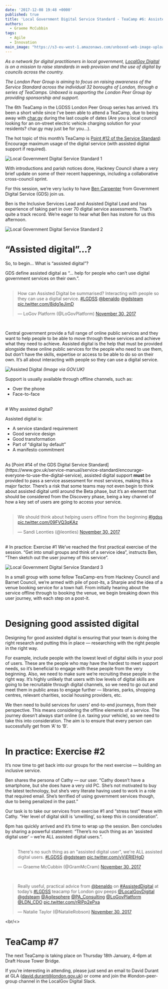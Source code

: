```yaml
---
date: '2017-12-08 19:48 +0000'
published: true
title: 'Local Government Digital Service Standard - TeaCamp #6: Assisted Digital'
authors:
  - Graeme McCubbin
tags:
  - Agile
  - Innovation
main_image: "https://s3-eu-west-1.amazonaws.com/unboxed-web-image-uploader/d77e4570098e9ce609cdbbe1ddd6e71a.png"
---
```

<i>As a network for digital practitioners in local government, [LocalGov Digital](http://localgovdigital.info/) is on a mission to raise standards in web provision and the use of digital by councils across the country.<br/>

The London Peer Group is aiming to focus on raising awareness of the Service Standard across the individual 32 boroughs of London, through a series of TeaCamps. Unboxed is supporting the London Peer Group by providing sponsorship and support.</i><br/>

The 6th TeaCamp in the LGDSS London Peer Group series has arrived. It’s been a short while since I’ve been able to attend a TeaCamp, due to being away with [char.gy](https://char.gy/) during the last couple of dates (Are you a local council looking for an on-street electric vehicle charging solution for your residents? char.gy may just be for you...).<br/>

The hot topic of this month’s TeaCamp is [Point #12 of the Service Standard](http://localgovdigital.info/localgov-digital-makers/outputs/local-government-digital-service-standard/standard/12/): Encourage maximum usage of the digital service (with assisted digital support if required).<br/>

![Local Government Digital Service Standard 1](https://s3-eu-west-1.amazonaws.com/unboxed-web-image-uploader/d4d7f29ab480faeae30396ce881e2570.png)

With introductions and parish notices done, Hackney Council share a very brief update on some of their recent happenings, including a collaborative cross-council sprint.<br/>

For this session, we’re very lucky to have [Ben Carpenter](https://twitter.com/benaldo) from Government Digital Service (GDS) join us.<br/>

Ben is the Inclusive Services Lead and Assisted Digital Lead and has experience of taking part in over 70 digital service assessments. That’s quite a track record. We’re eager to hear what Ben has instore for us this afternoon.<br/>

![Local Government Digital Service Standard 2](https://s3-eu-west-1.amazonaws.com/unboxed-web-image-uploader/b2f5c12d33277ebd2462d27f006b12be.png)
<br/>

# “Assisted digital”...?
So, to begin… What is “assisted digital”?<br/>

GDS define assisted digital as “... help for people who can’t use digital government services on their own.”.<br/>
<br/>

<blockquote class="twitter-tweet tw-align-center"><p lang="en" dir="ltr">How can Assisted Digital be summarised? Interacting with people so they can use a digital service. <a href="https://twitter.com/hashtag/LGDSS?src=hash&amp;ref_src=twsrc%5Etfw">#LGDSS</a> <a href="https://twitter.com/benaldo?ref_src=twsrc%5Etfw">@benaldo</a> <a href="https://twitter.com/gdsteam?ref_src=twsrc%5Etfw">@gdsteam</a> <a href="https://t.co/8jdg1eJimD">pic.twitter.com/8jdg1eJimD</a></p>&mdash; LoGov Platform (@LoGovPlatform) <a href="https://twitter.com/LoGovPlatform/status/936281129707016192?ref_src=twsrc%5Etfw">November 30, 2017</a></blockquote>
<script async src="https://platform.twitter.com/widgets.js" charset="utf-8"></script>
<br/>

Central government provide a full range of online public services and they want to help people to be able to move through these services and achieve what they need to achieve. Assisted digital is the help that must be provided alongside these online public services for the people who need to use them, but don’t have the skills, expertise or access to be able to do so on their own. It’s all about interacting with people so they can use a digital service.<br/>

![Assisted Digital](https://s3-eu-west-1.amazonaws.com/unboxed-web-image-uploader/e1db7bb8274efd4597345b078a6df686.jpg)
<i>(Image via GOV.UK)</i><br/>

Support is usually available through offline channels, such as:<br/>

- Over the phone
- Face-to-face

<br/>
# Why assisted digital?

Assisted digital is:<br/>

- A service standard requirement
- Good service design
- Good transformation
- Part of “digital by default”
- A manifesto commitment

<br/>
As [Point #14 of the GDS Digital Service Standard](https://www.gov.uk/service-manual/service-standard/encourage-everyone-to-use-the-digital-service), assisted digital support <b>must</b> be provided to pass a service assessment for most services, making this a major factor. There’s a risk that some teams may not even begin to think about assisted digital until around the Beta phase, but it’s an element that should be considered from the Discovery phase, being a key channel of how a key set of users are going to access your service.<br/>
<br/>

<blockquote class="twitter-tweet tw-align-center"><p lang="en" dir="ltr">We should think about helping users offline from the beginning <a href="https://twitter.com/hashtag/lgdss?src=hash&amp;ref_src=twsrc%5Etfw">#lgdss</a> <a href="https://t.co/09FVQ3qKAz">pic.twitter.com/09FVQ3qKAz</a></p>&mdash; Sandi Leonties (@leonties) <a href="https://twitter.com/leonties/status/936283058403250178?ref_src=twsrc%5Etfw">November 30, 2017</a></blockquote>
<script async src="https://platform.twitter.com/widgets.js" charset="utf-8"></script>

<br/>
# In practice: Exercise #1
We’ve reached the first practical exercise of the session. “Get into small groups and think of a service idea”, instructs Ben, “Then sketch out the user journey of this service”.<br/>

![Local Government Digital Service Standard 3](https://s3-eu-west-1.amazonaws.com/unboxed-web-image-uploader/0dfc7e1552b618b46055cd0dcceb85b4.png)

In a small group with some fellow TeaCamp-ers from Hackney Council and Barnet Council, we’re armed with pile of post-its, a Sharpie and the idea of a venue booking service for a town hall. From initially hearing about the service offline through to booking the venue, we begin breaking down this user journey, with each step on a post-it.<br/>
<br/>

# Designing good assisted digital
Designing for good assisted digital is ensuring that your team is doing the right research and putting this in place — researching with the right people in the right way.<br/>

For example, include people with the lowest level of digital skills in your pool of users. These are the people who may have the hardest to meet support needs, so it’s beneficial to engage with these people from the very beginning. Also, we need to make sure we’re recruiting these people in the right way. It’s highly unlikely that users with low levels of digital skills are going to be recruitable through digital channels, so we need to go out and meet them in public areas to engage further — libraries, parks, shopping centres, relevant charities, social housing providers, etc.<br/>

We then need to build services for users’ end-to-end journeys, from their perspective. This means considering the offline elements of a service. The journey doesn’t always start online (i.e. taxing your vehicle), so we need to take this into consideration. The aim is to ensure that every person can successfully get from ‘A’ to ‘B’.<br/>
<br/>

# In practice: Exercise #2
It’s now time to get back into our groups for the next exercise — building an inclusive service.<br/>

Ben shares the persona of Cathy — our user. “Cathy doesn’t have a smartphone, but she does have a very old PC. She’s not motivated to buy the latest technology, but she’s very literate having used to work in a role that required email. She’s terrified of using government services though, due to being penalized in the past.”<br/>

Our task is to take our services from exercise #1 and “stress test” these with Cathy. “Her level of digital skill is ‘unwilling’, so keep this in consideration”.<br/>

6pm has quickly arrived and it’s time to wrap up the session. Ben concludes by sharing a powerful statement: “There’s no such thing as an ‘assisted digital user’ – we’re ALL assisted digital users.”.<br/>
<br/>

<blockquote class="twitter-tweet tw-align-center"><p lang="en" dir="ltr">There&#39;s no such thing as an &quot;assisted digital user&quot;, we&#39;re ALL assisted digital users. <a href="https://twitter.com/hashtag/LGDSS?src=hash&amp;ref_src=twsrc%5Etfw">#LGDSS</a> <a href="https://twitter.com/gdsteam?ref_src=twsrc%5Etfw">@gdsteam</a> <a href="https://t.co/vViERIEHgD">pic.twitter.com/vViERIEHgD</a></p>&mdash; Graeme McCubbin (@GramMcCram) <a href="https://twitter.com/GramMcCram/status/936286480284217349?ref_src=twsrc%5Etfw">November 30, 2017</a></blockquote>
<script async src="https://platform.twitter.com/widgets.js" charset="utf-8"></script>
<br/>

<blockquote class="twitter-tweet tw-align-center"><p lang="en" dir="ltr">Really useful, practical advice from <a href="https://twitter.com/benaldo?ref_src=twsrc%5Etfw">@benaldo</a> on <a href="https://twitter.com/hashtag/AssistedDigital?src=hash&amp;ref_src=twsrc%5Etfw">#AssistedDigital</a> at today’s <a href="https://twitter.com/hashtag/LGDSS?src=hash&amp;ref_src=twsrc%5Etfw">#LGDSS</a> teacamp for London gov peeps <a href="https://twitter.com/LocalGovDigital?ref_src=twsrc%5Etfw">@LocalGovDigital</a> <a href="https://twitter.com/gdsteam?ref_src=twsrc%5Etfw">@gdsteam</a> <a href="https://twitter.com/Agilesphere?ref_src=twsrc%5Etfw">@Agilesphere</a> <a href="https://twitter.com/PA_Consulting?ref_src=twsrc%5Etfw">@PA_Consulting</a> <a href="https://twitter.com/LoGovPlatform?ref_src=twsrc%5Etfw">@LoGovPlatform</a> <a href="https://twitter.com/LDN_CDO?ref_src=twsrc%5Etfw">@LDN_CDO</a> <a href="https://t.co/rRIPp2ePxa">pic.twitter.com/rRIPp2ePxa</a></p>&mdash; Natalie Taylor (@NatalieRobson) <a href="https://twitter.com/NatalieRobson/status/936302204780244993?ref_src=twsrc%5Etfw">November 30, 2017</a></blockquote>
<script async src="https://platform.twitter.com/widgets.js" charset="utf-8"></script>

<br/<>
# TeaCamp #7
The next TeaCamp is taking place on Thursday 18th January, 4-6pm at Draft House Tower Bridge.<br/>

If you’re interesting in attending, please just send an email to David Durant at GLA (david.durant@london.gov.uk) or come and join the #london-peer-group channel in the LocalGov Digital Slack.
